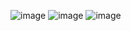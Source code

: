 
![image](https://github.com/user-attachments/assets/a541b7a9-368e-4a3a-acaf-366125afbd51)
![image](https://github.com/user-attachments/assets/d55c6375-8bba-44e0-a533-d2273283130b)
![image](https://github.com/user-attachments/assets/b11348d8-1350-4057-b583-484d2001334f)
